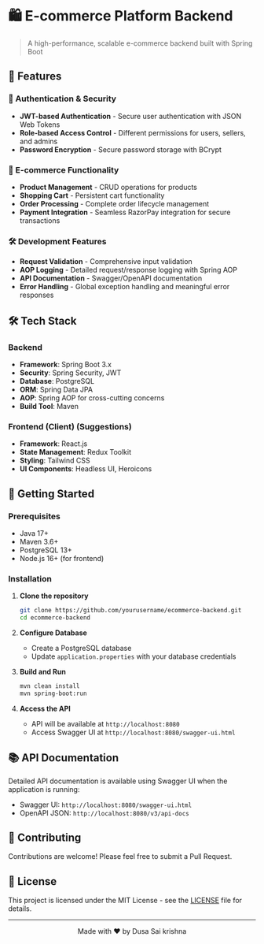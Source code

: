 # 🛍️ E-commerce Platform Backend

> A high-performance, scalable e-commerce backend built with Spring Boot

## 🚀 Features

### 🔐 Authentication & Security
- **JWT-based Authentication** - Secure user authentication with JSON Web Tokens
- **Role-based Access Control** - Different permissions for users, sellers, and admins
- **Password Encryption** - Secure password storage with BCrypt

### 🛒 E-commerce Functionality
- **Product Management** - CRUD operations for products
- **Shopping Cart** - Persistent cart functionality
- **Order Processing** - Complete order lifecycle management
- **Payment Integration** - Seamless RazorPay integration for secure transactions

### 🛠️ Development Features
- **Request Validation** - Comprehensive input validation
- **AOP Logging** - Detailed request/response logging with Spring AOP
- **API Documentation** - Swagger/OpenAPI documentation
- **Error Handling** - Global exception handling and meaningful error responses

## 🛠 Tech Stack

### Backend
- **Framework**: Spring Boot 3.x
- **Security**: Spring Security, JWT
- **Database**: PostgreSQL
- **ORM**: Spring Data JPA
- **AOP**: Spring AOP for cross-cutting concerns
- **Build Tool**: Maven

### Frontend (Client) (Suggestions)
- **Framework**: React.js
- **State Management**: Redux Toolkit
- **Styling**: Tailwind CSS
- **UI Components**: Headless UI, Heroicons

## 🚀 Getting Started

### Prerequisites
- Java 17+
- Maven 3.6+
- PostgreSQL 13+
- Node.js 16+ (for frontend)

### Installation

1. **Clone the repository**
   ```bash
   git clone https://github.com/yourusername/ecommerce-backend.git
   cd ecommerce-backend
   ```

2. **Configure Database**
   - Create a PostgreSQL database
   - Update `application.properties` with your database credentials

3. **Build and Run**
   ```bash
   mvn clean install
   mvn spring-boot:run
   ```

4. **Access the API**
   - API will be available at `http://localhost:8080`
   - Access Swagger UI at `http://localhost:8080/swagger-ui.html`

## 📚 API Documentation

Detailed API documentation is available using Swagger UI when the application is running:
- Swagger UI: `http://localhost:8080/swagger-ui.html`
- OpenAPI JSON: `http://localhost:8080/v3/api-docs`

## 🤝 Contributing

Contributions are welcome! Please feel free to submit a Pull Request.

## 📄 License

This project is licensed under the MIT License - see the [LICENSE](LICENSE) file for details.

---

<div align="center">
  Made with ❤️ by Dusa Sai krishna
</div>
